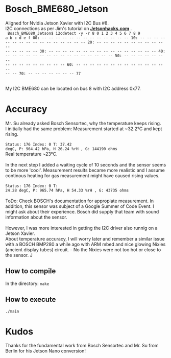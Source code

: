 # Bosch_BME680_Jetson

Aligned for Nvidia Jetson Xavier with I2C Bus #8.<br>
I2C connections as per Jim's tutorial on **[Jetsonhacks.com](https://jetsonhacks.com/2018/10/23/i2c-nvidia-jetson-agx-xavier-developer-kit/)** .
<br>
<code>
Bosch_BME680_Jetson$ i2cdetect -y -r 8
     0  1  2  3  4  5  6  7  8  9  a  b  c  d  e  f
00:          -- -- -- -- -- -- -- -- -- -- -- -- -- 
10: -- -- -- -- -- -- -- -- -- -- -- -- -- -- -- -- 
20: -- -- -- -- -- -- -- -- -- -- -- -- -- -- -- -- 
30: -- -- -- -- -- -- -- -- -- -- -- -- -- -- -- -- 
40: -- -- -- -- -- -- -- -- -- -- -- -- -- -- -- -- 
50: -- -- -- -- -- -- -- -- -- -- -- -- -- -- -- -- 
60: -- -- -- -- -- -- -- -- -- -- -- -- -- -- -- -- 
70: -- -- -- -- -- -- -- 77  
</code>
<br>
My I2C BME680 can be located on bus 8 with I2C address 0x77.


# Accuracy

Mr. Su already asked Bosch Sensortec, why the temperature keeps rising.<br>
I initially had the same problem: Measurement started at ~32.2°C and kept rising.<br>
<br>
<code>Status: 176 Index: 0 T: 37.42 degC, P: 964.42 hPa, H 26.24 %rH , G: 144190 ohms
</code>
<br>
Real temperature ~23°C.<br>
<br>
In the next step I added a waiting cycle of 10 seconds and the sensor seems to be more 'cool'. Measurement results became more realistic and I assume continous heating for gas measurement might have caused rising values.<br>
<br>
<code>Status: 176 Index: 0 T: 24.28 degC, P: 965.74 hPa, H 54.33 %rH , G: 43735 ohms</code><br>
<br>
ToDo: Check BOSCH's documentation for appropiate measurement. In addition, this sensor was subject of a Google Summer of Code Event. I might ask about their experience. Bosch did supply that team with sound information about the sensor.<br>
<br>
However, I was more interested in getting the I2C driver also runnig on a Jetson Xavier.<br>
About temperature accuracy, I will worry later and remember a similar issue with a BOSCH BMP280 a while ago with ARM mbed and nice glowing Nixies (ancient display tubes) circuit. - No the Nixies were not too hot or close to the sensor.  J

How to compile
---

In the directory:
`make`

How to execute
---

`./main`

# Kudos

Thanks for the fundamental work from Bosch Sensortec and Mr. Su from Berlin for his Jetson Nano conversion!

